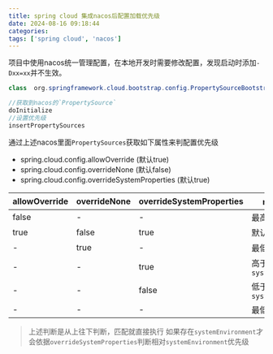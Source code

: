 ```yaml
---
title: spring cloud 集成nacos后配置加载优先级
date: 2024-08-16 09:18:44
categories:
tags: ['spring cloud', 'nacos']
---
```


项目中使用nacos统一管理配置，在本地开发时需要修改配置，发现启动时添加`-Dxx=xx`并不生效。
<!-- more -->
```java
class  org.springframework.cloud.bootstrap.config.PropertySourceBootstrapConfiguration

//获取到nacos的`PropertySource`
doInitialize
//设置优先级
insertPropertySources
```
通过上述nacos里面`PropertySources`获取如下属性来判配置优先级

* spring.cloud.config.allowOverride (默认true)
* spring.cloud.config.overrideNone (默认false)
* spring.cloud.config.overrideSystemProperties (默认true)

| allowOverride | overrideNone | overrideSystemProperties | nacos优先级 |
| --- | --- | --- | --- |
| false | - | - | 最高 |
| true | false | true | 默认，最高 |
| - | true | - | 最低 |
| - | - | true | 高于`systemEnvironment` |
| - | - | false | 低于`systemEnvironment` |
| - | - | - | 最低 |
> 上述判断是从上往下判断，匹配就直接执行
> 如果存在`systemEnvironment`才会依据`overrideSystemProperties`判断相对`systemEnvironment`优先级

